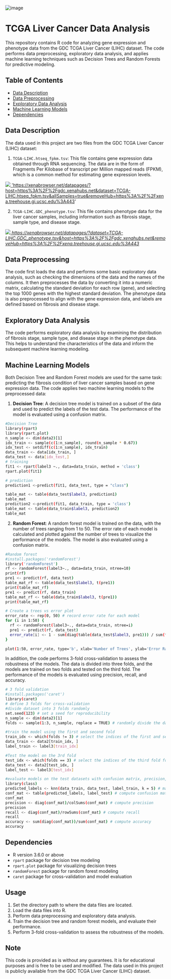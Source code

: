 ![image](https://github.com/ybryan95/UCSC_Xena_Dimensionality_Reduction_Demo/assets/123009743/a5a09993-63e0-4331-845e-35ab276cb7bb)

# TCGA Liver Cancer Data Analysis

This repository contains R code for analyzing gene expression and phenotype data from the GDC TCGA Liver Cancer (LIHC) dataset. The code performs data preprocessing, exploratory data analysis, and applies machine learning techniques such as Decision Trees and Random Forests for predictive modeling.

## Table of Contents
- [Data Description](#data-description)
- [Data Preprocessing](#data-preprocessing)
- [Exploratory Data Analysis](#exploratory-data-analysis)
- [Machine Learning Models](#machine-learning-models)
- [Dependencies](#dependencies)

## Data Description <a name = "data-description"></a>

The data used in this project are two files from the GDC TCGA Liver Cancer (LIHC) dataset:

1. `TCGA-LIHC.htseq_fpkm.tsv`: This file contains gene expression data obtained through RNA sequencing. The data are in the form of Fragments Per Kilobase of transcript per Million mapped reads (FPKM), which is a common method for estimating gene expression levels.

<a href="https://xenabrowser.net/datapages/?host=https%3A%2F%2Fgdc.xenahubs.net&dataset=TCGA-LIHC.htseq_fpkm.tsv&allSamples=true&removeHub=https%3A%2F%2Fxena.treehouse.gi.ucsc.edu%3A443"><img src="https://img.shields.io/badge/RNASeq-E7E1E1?style=flat-square&logo=RNASeq&logoColor=white"/> 'https://xenabrowser.net/datapages/?host=https%3A%2F%2Fgdc.xenahubs.net&dataset=TCGA-LIHC.htseq_fpkm.tsv&allSamples=true&removeHub=https%3A%2F%2Fxena.treehouse.gi.ucsc.edu%3A443'

2. `TCGA-LIHC.GDC_phenotype.tsv`: This file contains phenotype data for the liver cancer samples, including information such as fibrosis stage, sample type, and disease stage.

<a href="https://xenabrowser.net/datapages/?dataset=TCGA-LIHC.GDC_phenotype.tsv&host=https%3A%2F%2Fgdc.xenahubs.net&removeHub=https%3A%2F%2Fxena.treehouse.gi.ucsc.edu%3A443"><img src="https://img.shields.io/badge/phenotype-FFCA28?style=flat-square&logo=phenotype&logoColor=white"/>
*https://xenabrowser.net/datapages/?dataset=TCGA-LIHC.GDC_phenotype.tsv&host=https%3A%2F%2Fgdc.xenahubs.net&removeHub=https%3A%2F%2Fxena.treehouse.gi.ucsc.edu%3A443*

## Data Preprocessing <a name = "data-preprocessing"></a>

The code first loads the data and performs some basic exploratory data analysis, such as checking the dimensions of the data and the names of the columns. It then preprocesses the data by converting it into a numeric matrix, calculating the standard deviation for each row (gene), and selecting the top 1000 genes with the highest standard deviation. The phenotype data is also preprocessed to align with the gene expression data, and labels are defined based on fibrosis and disease stage.

## Exploratory Data Analysis <a name = "exploratory-data-analysis"></a>

The code performs exploratory data analysis by examining the distribution of fibrosis stage, sample type, and disease stage in the phenotype data. This helps to understand the characteristics of the data and inform the subsequent machine learning modeling.

## Machine Learning Models <a name = "machine-learning-models"></a>
Both Decision Tree and Random Forest models are used for the same task: predicting the fibrosis condition of liver cancer samples based on gene expression data.
The code applies two machine learning models to the preprocessed data: 

1. **Decision Tree**: A decision tree model is trained on a subset of the data and used to predict the labels of the test data. The performance of the model is evaluated using a confusion matrix.
```bash
#Decision Tree
library(rpart)
library(rpart.plot)
n_sample <- dim(data2)[1]
idx_train <- sample(c(1:n_sample), round(n_sample * 0.67))
idx_test <- setdiff(c(1:n_sample), idx_train)
data_train <- data[idx_train, ]
data_test <- data[idx_test,]
# training
fit1 <- rpart(label3 ~., data=data_train, method = 'class')
rpart.plot(fit1)

# prediction
prediction1 <-predict(fit1, data_test, type = "class")

table_mat <- table(data_test$label3, prediction1)
table_mat
prediction2 <-predict(fit1, data_train, type = 'class')
table_mat <- table(data_train$label3, prediction2)
table_mat

```
2. **Random Forest**: A random forest model is trained on the data, with the number of trees ranging from 1 to 50. The error rate of each model is calculated and plotted against the number of trees to visualize the performance of the models. The model is also evaluated using a confusion matrix.
```bash
#Random forest
#install.packages('randomForest')
library('randomForest')
rf <- randomForest(label3~., data=data_train, ntree=10)
print(rf)
pre1 <- predict(rf, data_test)
table_mat_rf <- table(data_test$label3, t(pre1))
print(table_mat_rf)
pre1 <- predict(rf, data_train)
table_mat_rf <- table(data_train$label3, t(pre1))
print(table_mat_rf)

# Create a trees vs error plot
error_rate <- rep(0, 50) # record error rate for each model
for (i in 1:50) {
  rf <- randomForest(label3~., data=data_train, ntree=i)
  pre1 <- predict(rf, data_test)
  error_rate[i] <- 1 - sum(diag(table(data_test$label3, pre1))) / sum(table(data_test$label3, pre1))
}

plot(1:50, error_rate, type='b', xlab='Number of Trees', ylab='Error Rate')

```
In addition, the code performs 3-fold cross-validation to assess the robustness of the models. The data is divided into three folds, and the models are trained on two folds and tested on the third fold. The performance of the models is evaluated using precision, recall, and accuracy.
```bash
# 3 fold validation
#install.packages('caret')
library(caret)
# define 3 folds for cross-validation
#divide dataset into 3 folds randomly
set.seed(123) # set a seed for reproducibility
n_sample <- dim(data2)[1]
folds <- sample(1:3, n_sample, replace = TRUE) # randomly divide the data into 3 folds

#train the model using the first and second fold
train_idx <- which(folds != 3) # select the indices of the first and second fold for training
data_train <- data2[train_idx, ]
label_train <- label3[train_idx]

#Test the model on the 3rd fold
test_idx <- which(folds == 3) # select the indices of the third fold for testing
data_test <- data2[test_idx, ]
label_test <- label3[test_idx]

#evaluate models on the test datasets with confusion matrix, precision, recall and accuracy
library(class)
predicted_labels <- knn(data_train, data_test, label_train, k = 5) # make predictions on the test data using the trained model
conf_mat <- table(predicted_labels, label_test) # compute confusion matrix
conf_mat
precision <- diag(conf_mat)/colSums(conf_mat) # compute precision
precision
recall <- diag(conf_mat)/rowSums(conf_mat) # compute recall
recall
accuracy <- sum(diag(conf_mat))/sum(conf_mat) # compute accuracy
accuracy
```
## Dependencies <a name = "dependencies"></a>

- R version 3.6.0 or above
- `rpart` package for decision tree modeling
- `rpart.plot` package for visualizing decision trees
- `randomForest` package for random forest modeling
- `caret` package for cross-validation and model evaluation

## Usage

1. Set the directory path to where the data files are located.
2. Load the data files into R.
3. Perform data preprocessing and exploratory data analysis.
4. Train the decision tree and random forest models, and evaluate their performance.
5. Perform 3-fold cross-validation to assess the robustness of the models.

## Note

This code is provided as is without any guarantees. It is for educational purposes and is free to be used and modified. The data used in this project is publicly available from the GDC TCGA Liver Cancer (LIHC) dataset.
```
